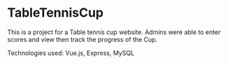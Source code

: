 # TableTennisCup
This is a project for a Table tennis cup website. 
Admins were able to enter scores and view then track the progress of the Cup.

Technologies used: Vue.js, Express, MySQL

